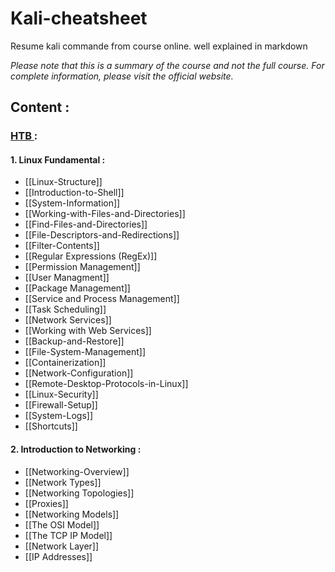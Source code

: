 # Kali-cheatsheet
Resume kali commande from course online. well explained in markdown

*Please note that this is a summary of the course and not the full course. For complete information, please visit the official website.*

## Content : 

### [HTB ](https://academy.hackthebox.com) :

#### 1.  Linux Fundamental :

   - [[Linux-Structure]]
   - [[Introduction-to-Shell]]
   - [[System-Information]]
   - [[Working-with-Files-and-Directories]]
   - [[Find-Files-and-Directories]]
   - [[File-Descriptors-and-Redirections]]
   - [[Filter-Contents]]
   - [[Regular Expressions (RegEx)]]
   - [[Permission Management]]
   - [[User Managment]]
   - [[Package Management]]
   - [[Service and Process Management]]
   - [[Task Scheduling]]
   - [[Network Services]]
   - [[Working with Web Services]]
   - [[Backup-and-Restore]]
   - [[File-System-Management]]
   - [[Containerization]]
   - [[Network-Configuration]]
   - [[Remote-Desktop-Protocols-in-Linux]]
   - [[Linux-Security]]
   - [[Firewall-Setup]]
   - [[System-Logs]]
   - [[Shortcuts]]

#### 2. Introduction to Networking :

   - [[Networking-Overview]]
   - [[Network Types]]
   - [[Networking Topologies]]
   - [[Proxies]]
   - [[Networking Models]]
   - [[The OSI Model]]
   - [[The TCP IP Model]]
   - [[Network Layer]]
   - [[IP Addresses]]
